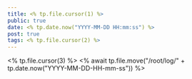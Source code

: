 ```yaml
---
title: <% tp.file.cursor(1) %>
public: true
date: <% tp.date.now("YYYY-MM-DD HH:mm:ss") %>
post: true
tags: <% tp.file.cursor(2) %>
---
```


<% tp.file.cursor(3) %>
<% await tp.file.move("/root/log/" + tp.date.now("YYYY-MM-DD-HH-mm-ss")) %>